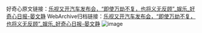 好奇心原文链接：[乐视又开汽车发布会，“即使万劫不复，也将义无反顾”_娱乐_好奇心日报-晏文静](https://www.qdaily.com/articles/5421.html)
WebArchive归档链接：[乐视又开汽车发布会，“即使万劫不复，也将义无反顾”_娱乐_好奇心日报-晏文静](http://web.archive.org/web/20190623164748/https://www.qdaily.com/articles/5421.html)
![image](http://ww3.sinaimg.cn/large/007d5XDply1g3wheixx45j30u03um7wh)